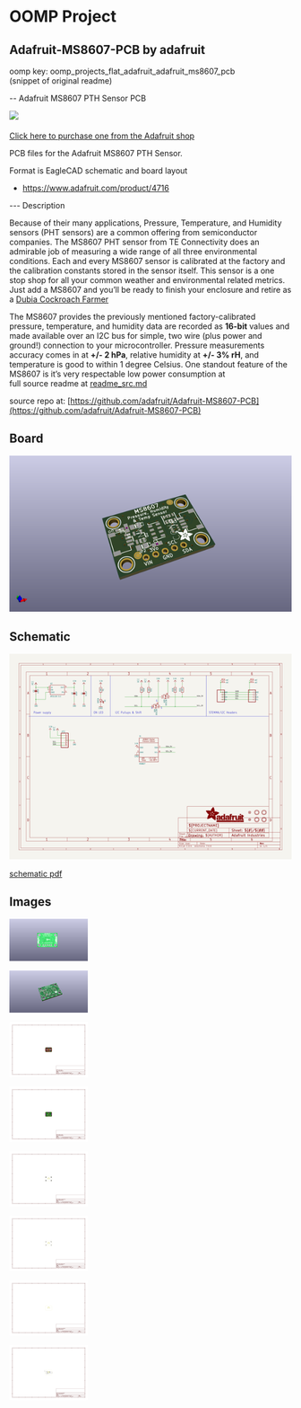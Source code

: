 # OOMP Project  
## Adafruit-MS8607-PCB  by adafruit  
  
oomp key: oomp_projects_flat_adafruit_adafruit_ms8607_pcb  
(snippet of original readme)  
  
-- Adafruit MS8607 PTH Sensor PCB  
  
<a href="http://www.adafruit.com/products/4716"><img src="assets/board.png?raw=true" width="500px"><br/>  
Click here to purchase one from the Adafruit shop</a>  
  
PCB files for the Adafruit MS8607 PTH Sensor.   
  
Format is EagleCAD schematic and board layout  
* https://www.adafruit.com/product/4716  
  
--- Description  
  
Because of their many applications, Pressure, Temperature, and Humidity sensors (PHT sensors) are a common offering from semiconductor companies. The MS8607 PHT sensor from TE Connectivity  does an admirable job of measuring a wide range of all three environmental conditions. Each and every MS8607 sensor is calibrated at the factory and the calibration constants stored in the sensor itself. This sensor is a one stop shop for all your common weather and environmental related metrics. Just add a MS8607 and you’ll be ready to finish your enclosure and retire as a [Dubia Cockroach Farmer](https://dubiaroachdepot.com/guidance/breeding-dubia-roaches-thermometer)  
  
The MS8607 provides the previously mentioned factory-calibrated pressure, temperature, and humidity data are recorded as **16-bit** values and made available over an I2C bus for simple, two wire (plus power and ground!) connection to your microcontroller. Pressure measurements accuracy comes in at **+/- 2 hPa**, relative humidity at **+/- 3% rH**, and temperature is good to within 1 degree Celsius. One standout feature of the MS8607 is it’s very respectable low power consumption at   
  full source readme at [readme_src.md](readme_src.md)  
  
source repo at: [https://github.com/adafruit/Adafruit-MS8607-PCB](https://github.com/adafruit/Adafruit-MS8607-PCB)  
## Board  
  
[![working_3d.png](working_3d_600.png)](working_3d.png)  
## Schematic  
  
[![working_schematic.png](working_schematic_600.png)](working_schematic.png)  
  
[schematic pdf](working_schematic.pdf)  
## Images  
  
[![working_3D_bottom.png](working_3D_bottom_140.png)](working_3D_bottom.png)  
  
[![working_3D_top.png](working_3D_top_140.png)](working_3D_top.png)  
  
[![working_assembly_page_01.png](working_assembly_page_01_140.png)](working_assembly_page_01.png)  
  
[![working_assembly_page_02.png](working_assembly_page_02_140.png)](working_assembly_page_02.png)  
  
[![working_assembly_page_03.png](working_assembly_page_03_140.png)](working_assembly_page_03.png)  
  
[![working_assembly_page_04.png](working_assembly_page_04_140.png)](working_assembly_page_04.png)  
  
[![working_assembly_page_05.png](working_assembly_page_05_140.png)](working_assembly_page_05.png)  
  
[![working_assembly_page_06.png](working_assembly_page_06_140.png)](working_assembly_page_06.png)  
